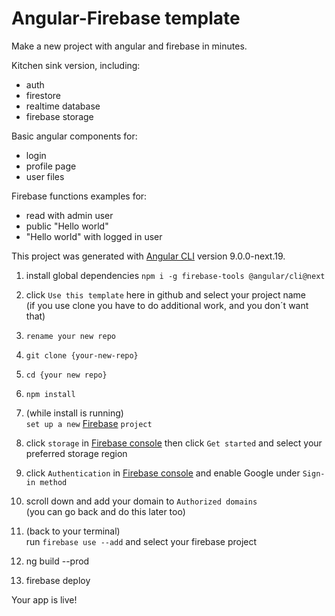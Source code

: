 # Angular-Firebase template

Make a new project with angular and firebase in minutes.

Kitchen sink version, including:  
  * auth
  * firestore
  * realtime database
  * firebase storage

Basic angular components for:
  * login
  * profile page
  * user files

Firebase functions examples for:  
  * read with admin user
  * public "Hello world"
  * "Hello world" with logged in user

This project was generated with [Angular CLI](https://github.com/angular/angular-cli) version 9.0.0-next.19.

1. install global dependencies `npm i -g firebase-tools @angular/cli@next`

2. click `Use this template` here in github and select your project name  
(if you use clone you have to do additional work, and you don´t want that)

3. `rename your new repo`

4. `git clone {your-new-repo}`

5. `cd {your new repo}`

6. `npm install`

7. (while install is running)  
 `set up a new` [Firebase](https://firebase.com) `project`  

8. click `storage` in [Firebase console](https://firebase.com) then click `Get started` and select your preferred storage region

9. click `Authentication` in [Firebase console](https://firebase.com) and enable Google under `Sign-in method`

10. scroll down and add your domain to `Authorized domains`  
(you can go back and do this later too)

10. (back to your terminal)  
run `firebase use --add` and select your firebase project

11. ng build --prod

12. firebase deploy

Your app is live!
